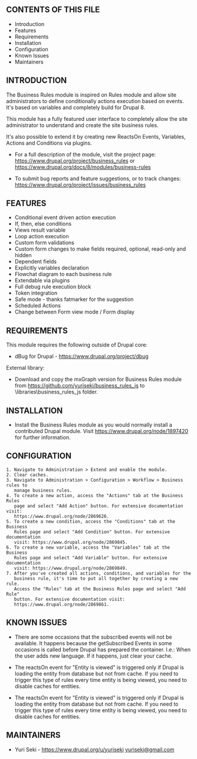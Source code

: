CONTENTS OF THIS FILE
---------------------

 * Introduction
 * Features
 * Requirements
 * Installation
 * Configuration
 * Known Issues
 * Maintainers


INTRODUCTION
------------

The Business Rules module is inspired on Rules module and allow site
administrators to define conditionally actions execution based on events.
It's based on variables and completely build for Drupal 8.

This module has a fully featured user interface to completely allow the site
administrator to understand and create the site business rules.

It's also possible to extend it by creating new ReactsOn Events, Variables,
Actions and Conditions via plugins.

 * For a full description of the module, visit the project page:
   https://www.drupal.org/project/business_rules
   or
   https://www.drupal.org/docs/8/modules/business-rules

 * To submit bug reports and feature suggestions, or to track changes:
   https://www.drupal.org/project/issues/business_rules


FEATURES
--------

 * Conditional event driven action execution
 * If, then, else conditions
 * Views result variable
 * Loop action execution
 * Custom form validations
 * Custom form changes to make fields required, optional, read-only and hidden
 * Dependent fields
 * Explicitly variables declaration
 * Flowchat diagram to each business rule
 * Extendable via plugins
 * Full debug rule execution block
 * Token integration
 * Safe mode - thanks fatmarker for the suggestion
 * Scheduled Actions
 * Change between Form view mode / Form display


REQUIREMENTS
------------

This module requires the following outside of Drupal core:

 * dBug for Drupal - https://www.drupal.org/project/dbug

External library:
 * Download and copy the mxGraph version for Business Rules module from
   https://github.com/yuriseki/business_rules_js to
   \libraries\business_rules_js folder.


INSTALLATION
------------

 * Install the Business Rules module as you would normally install a contributed
 Drupal module. Visit https://www.drupal.org/node/1897420 for further
 information.


CONFIGURATION
-------------

    1. Navigate to Administration > Extend and enable the module.
    2. Clear caches.
    3. Navigate to Administration > Configuration > Workflow > Business rules to
       manage business rules.
    4. To create a new action, access the "Actions" tab at the Business Rules
       page and select "Add Action" button. For extensive documentation visit:
       https://www.drupal.org/node/2869626.
    5. To create a new condition, access the "Conditions" tab at the Business
       Rules page and select "Add Condition" button. For extensive documentation
       visit: https://www.drupal.org/node/2869845.
    6. To create a new variable, access the "Variables" tab at the Business
       Rules page and select "Add Variable" button. For extensive documentation
       visit: https://www.drupal.org/node/2869849.
    7. After you've created all actions, conditions, and variables for the
       business rule, it's time to put all together by creating a new rule.
       Access the "Rules" tab at the Business Rules page and select "Add Rule"
       button. For extensive documentation visit:
       https://www.drupal.org/node/2869861.


KNOWN ISSUES
------------

 * There are some occasions that the subscribed events will not be available. It
   happens because the getSubscribed Events in some occasions is called before
   Drupal has prepared the container. I.e.: When the user adds new language. If
   it happens, just clear your cache.

 * The reactsOn event for "Entity is viewed" is triggered only if Drupal is
   loading the entity from database but not from cache. If you need to trigger
   this type of rules every time entity is being viewed, you need to disable
   caches for entities.

* The reactsOn event for "Entity is viewed" is triggered only if Drupal is
loading the entity from database but not from cache. If you need to trigger this
type of rules every time entity is being viewed, you need to disable caches for
entities.

MAINTAINERS
-----------
* Yuri Seki - https://www.drupal.org/u/yuriseki 
  yuriseki@gmail.com
